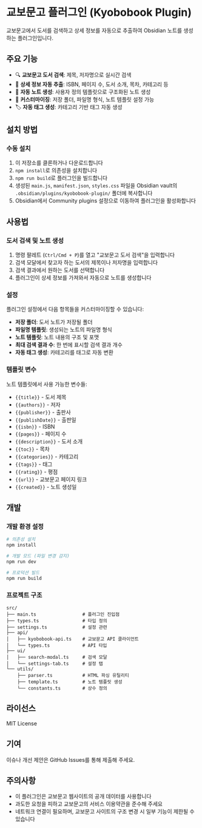 # 교보문고 플러그인 (Kyobobook Plugin)

교보문고에서 도서를 검색하고 상세 정보를 자동으로 추출하여 Obsidian 노트를 생성하는 플러그인입니다.

## 주요 기능

- 🔍 **교보문고 도서 검색**: 제목, 저자명으로 실시간 검색
- 📖 **상세 정보 자동 추출**: ISBN, 페이지 수, 도서 소개, 목차, 카테고리 등
- 📝 **자동 노트 생성**: 사용자 정의 템플릿으로 구조화된 노트 생성
- 🎨 **커스터마이징**: 저장 폴더, 파일명 형식, 노트 템플릿 설정 가능
- 🏷️ **자동 태그 생성**: 카테고리 기반 태그 자동 생성

## 설치 방법

### 수동 설치

1. 이 저장소를 클론하거나 다운로드합니다
2. `npm install`로 의존성을 설치합니다
3. `npm run build`로 플러그인을 빌드합니다
4. 생성된 `main.js`, `manifest.json`, `styles.css` 파일을 Obsidian vault의 `.obsidian/plugins/kyobobook-plugin/` 폴더에 복사합니다
5. Obsidian에서 Community plugins 설정으로 이동하여 플러그인을 활성화합니다

## 사용법

### 도서 검색 및 노트 생성

1. 명령 팔레트 (`Ctrl/Cmd + P`)를 열고 "교보문고 도서 검색"을 입력합니다
2. 검색 모달에서 찾고자 하는 도서의 제목이나 저자명을 입력합니다
3. 검색 결과에서 원하는 도서를 선택합니다
4. 플러그인이 상세 정보를 가져와서 자동으로 노트를 생성합니다

### 설정

플러그인 설정에서 다음 항목들을 커스터마이징할 수 있습니다:

- **저장 폴더**: 도서 노트가 저장될 폴더
- **파일명 템플릿**: 생성되는 노트의 파일명 형식
- **노트 템플릿**: 노트 내용의 구조 및 포맷
- **최대 검색 결과 수**: 한 번에 표시할 검색 결과 개수
- **자동 태그 생성**: 카테고리를 태그로 자동 변환

### 템플릿 변수

노트 템플릿에서 사용 가능한 변수들:

- `{{title}}` - 도서 제목
- `{{authors}}` - 저자
- `{{publisher}}` - 출판사
- `{{publishDate}}` - 출판일
- `{{isbn}}` - ISBN
- `{{pages}}` - 페이지 수
- `{{description}}` - 도서 소개
- `{{toc}}` - 목차
- `{{categories}}` - 카테고리
- `{{tags}}` - 태그
- `{{rating}}` - 평점
- `{{url}}` - 교보문고 페이지 링크
- `{{created}}` - 노트 생성일

## 개발

### 개발 환경 설정

```bash
# 의존성 설치
npm install

# 개발 모드 (파일 변경 감지)
npm run dev

# 프로덕션 빌드
npm run build
```

### 프로젝트 구조

```
src/
├── main.ts                 # 플러그인 진입점
├── types.ts                # 타입 정의
├── settings.ts             # 설정 관련
├── api/
│   ├── kyobobook-api.ts    # 교보문고 API 클라이언트
│   └── types.ts            # API 타입
├── ui/
│   ├── search-modal.ts     # 검색 모달
│   └── settings-tab.ts     # 설정 탭
└── utils/
    ├── parser.ts           # HTML 파싱 유틸리티
    ├── template.ts         # 노트 템플릿 생성
    └── constants.ts        # 상수 정의
```

## 라이선스

MIT License

## 기여

이슈나 개선 제안은 GitHub Issues를 통해 제출해 주세요.

## 주의사항

- 이 플러그인은 교보문고 웹사이트의 공개 데이터를 사용합니다
- 과도한 요청을 피하고 교보문고의 서비스 이용약관을 준수해 주세요
- 네트워크 연결이 필요하며, 교보문고 사이트의 구조 변경 시 일부 기능이 제한될 수 있습니다
